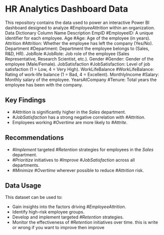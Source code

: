 # HR Analytics Dashboard Data
This repository contains the data used to power an interactive Power BI dashboard designed to analyze *#EmployeeAttrition* within an organization. 
Data Dictionary
Column Name	Description
EmpID	#EmployeeID: A unique identifier for each employee.
Age	#Age: Age of the employee (in years).
Attrition	#Attrition: Whether the employee has left the company (Yes/No).
Department	#Department: Department the employee belongs to (Sales, R&D, HR).
JobRole	#JobRole: Job role of the employee (Sales Representative, Research Scientist, etc.).
Gender	#Gender: Gender of the employee (Male/Female).
JobSatisfaction	#JobSatisfaction: Level of job satisfaction (1 = Low, 4 = Very High).
WorkLifeBalance	#WorkLifeBalance: Rating of work-life balance (1 = Bad, 4 = Excellent).
MonthlyIncome	#Salary: Monthly salary of the employee.
YearsAtCompany	#Tenure: Total years the employee has been with the company.
## Key Findings
* *#Attrition* is significantly higher in the *Sales* department.
* *#JobSatisfaction* has a strong negative correlation with *#Attrition*.
* Employees working *#Overtime* are more likely to *#Attrite*.
## Recommendations
* *#Implement* targeted *#Retention* strategies for employees in the *Sales* department.
* *#Prioritize* initiatives to *#Improve* *#JobSatisfaction* across all departments.
* *#Minimize* *#Overtime* wherever possible to reduce *#Attrition* risk.
## Data Usage
This dataset can be used to:
* Gain insights into the factors driving *#EmployeeAttrition*.
* Identify high-risk employee groups.
* Develop and implement targeted *#Retention* strategies.
* Monitor the effectiveness of *#Retention* initiatives over time.  this is write or wrong if you want to improve then improve 
